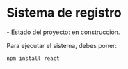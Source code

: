 <h1>Sistema de registro</h1>
- Estado del proyecto: en construcción.

Para ejecutar el sistema, debes poner:

```npm install react```
